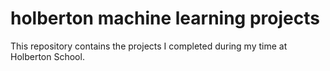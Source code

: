 # holberton machine learning projects

This repository contains the projects I completed during my time at Holberton School.
